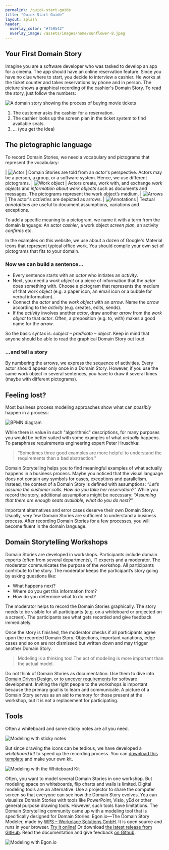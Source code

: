 ```yaml
---
permalink: /quick-start-guide
title: "Quick-Start Guide"
layout: splash
header: 
  overlay_color: "#f59542"
  overlay_image: /assets/images/home/sunflower-8.jpeg
---
```


## Your First Domain Story

Imagine you are a software developer who was tasked to develop an app for a cinema. The app should have an online reservation feature. Since you have no clue where to start, you decide to interview a cashier. He works at the ticket counter and takes reservations by phone and in person. The picture shows a graphical recording of the cashier's Domain Story. To read the story, just follow the numbers:

![A domain story showing the process of buying movie tickets](/assets/images/quick-start-guide/dst_egpm.png)

1. The customer asks the cashier for a reservation.
2. The cashier looks up the screen plan in the ticket system to find available seats.
3. ... (you get the idea)

## The pictographic language

To record Domain Stories, we need a vocabulary and pictograms that represent the vocabulary:

| ![Actor](/assets/images/quick-start-guide/icon_actor.png) | Domain Stories are told from an *actor*'s perspective. Actors may be a person, a group, or a software system. Hence, we use different pictograms.
| ![Work object](/assets/images/quick-start-guide/icon_work_object.png) | Actors create, work with, and exchange *work objects* and *information about work objects* such as documents and messages. The pictograms represent the work object’s medium.
| ![Arrows](/assets/images/quick-start-guide/icon_arrows.png) | The actor's *activities* are depicted as arrows.
| ![Annotations](/assets/images/quick-start-guide/icon_annotation.png) | Textual *annotations* are useful to document assumptions, variations and exceptions.

To add a specific meaning to a pictogram, we name it with a term from the domain language: An actor *cashier*, a work object *screen plan*, an activity *confirms* etc.

In the examples on this website, we use about a dozen of Google's Material icons that represent typical office work. You should compile your own set of pictograms that fits to your domain.

### Now we can build a sentence…

- Every sentence starts with an *actor* who initiates an *activity*.
- Next, you need a *work object* or a piece of information that the *actor* does something with. Choose a pictogram that represents the medium of that work object (e.g. a paper icon, an email icon or a bubble for verbal information).
- Connect the *actor* and the *work object* with an *arrow*. Name the *arrow* according to the *activity* (e.g. creates, edits, sends).
- If the *activity* involves another *actor*, draw another *arrow* from the *work object* to that *actor*. Often, a preposition (e.g. to, with) makes a good name for the *arrow*.

So the basic syntax is: *subject* – *predicate* – *object*. Keep in mind that anyone should be able to read the graphical Domain Story out loud.

### …and tell a story

By numbering the arrows, we express the sequence of activities. Every actor should appear only once in a Domain Story. However, if you use the same work object in several sentences, you have to draw it several times (maybe with different pictograms).

## Feeling lost?

Most business process modeling approaches show what can *possibly* happen in a process:

![BPMN diagram](/assets/images/quick-start-guide/control_flow.png)

While there is value in such "algorithmic" descriptions, for many purposes you would be better suited with some examples of what *actually* happens. To paraphrase requirements engineering expert Peter Hruschka:

> “Sometimes three good examples are more helpful to understand the requirements than a bad abstraction.”

Domain Storytelling helps you to find meaningful examples of what actually happens in a business process. Maybe you noticed that the visual language does not contain any symbols for cases, exceptions and parallelism. Instead, the context of a Domain Story is defined with assumptions: *“Let’s assume the customer calls. How do you take her reservation?”* While you record the story, additional assumptions might be necessary: *“Assuming that there are enough seats available, what do you do next?”*

Important alternatives and error cases deserve their own Domain Story. Usually, very few Domain Stories are sufficient to understand a business process. After recording Domain Stories for a few processes, you will become fluent in the domain language.

## Domain Storytelling Workshops

Domain Stories are developed in workshops. Participants include domain experts (often from several departments), IT experts and a moderator. The moderator communicates the purpose of the workshop. All participants contribute to the story. The moderator keeps the participant’s story going by asking questions like:

- What happens next?
- Where do you get this information from?
- How do you determine what to do next?

The moderator helps to record the Domain Stories graphically. The story needs to be visible for all participants (e.g. on a whiteboard or projected on a screen). The participants see what gets recorded and give feedback immediately.

Once the story is finished, the moderator checks if all participants agree upon the recorded Domain Story.  Objections, important variations, edge cases and so on are not dismissed but written down and may trigger another Domain Story.

> Modeling is a thinking tool.The act of modeling is more important than the actual model.

Do not think of Domain Stories as documentation. Use them to dive into [Domain Driven Design](./domain-driven-design), or [to uncover requirements](/requirements) for software development. Inviting the right people to the workshops is important because the primary goal is to learn and communicate. A picture of a Domain Story serves as an aid to memory for those present at the workshop, but it is not a replacement for participating.

## Tools

Often a whiteboard and some sticky notes are all you need.

![Modeling with sticky notes](/assets/images/quick-start-guide/sticky_notes.png)

But since drawing the icons can be tedious, we have developed a *whiteboard kit* to speed up the recording process. You can <a href="/assets/images/quick-start-guide/DST_Whiteboard-Kit.pdf" target="_blank">download this template</a> and make your own kit.

![Modeling with the Whiteboard Kit](/assets/images/quick-start-guide/whiteboard_kit.jpg)

Often, you want to model several Domain Stories in one workshop. But modeling space on whiteboards, flip charts and walls is limited. Digital modeling tools are an alternative. Use a projector to share the computer screen so that everyone can see how the Domain Story evolves. You can visualize Domain Stories with tools like PowerPoint, Visio, yEd or other general purpose drawing tools. However, such tools have limitations. The Domain Storytelling community came up with a modeling tool that is specifically designed for Domain Stories: Egon.io—The Domain Story Modeler, made by [WPS – Workplace Solutions GmbH](https://www.wps.de/en). It is open source and runs in your browser. <a href="https://egon.io" target="_blank">Try it online!</a> Or download <a href="https://github.com/WPS/domain-story-modeler/releases" target="_blank">the latest release from GitHub</a>. Read the documentation and give feedback <a href="https://github.com/WPS/domain-story-modeler" target="_blank">on Github</a>.

![Modeling with Egon.io](/assets/images/quick-start-guide/cinema_06.png)
